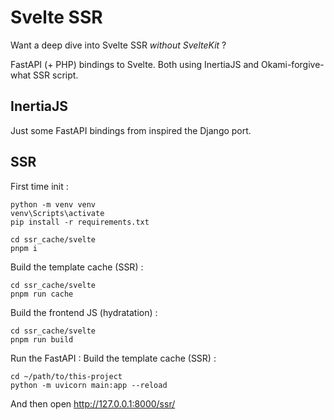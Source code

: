 # Svelte SSR
Want a deep dive into Svelte SSR *without SvelteKit* ?

FastAPI (+ PHP) bindings to Svelte. Both using InertiaJS and Okami-forgive-what SSR script.

## InertiaJS
Just some FastAPI bindings from inspired the Django port. 

## SSR

First time init :
```
python -m venv venv
venv\Scripts\activate
pip install -r requirements.txt

cd ssr_cache/svelte
pnpm i
```

Build the template cache (SSR) : 

```
cd ssr_cache/svelte
pnpm run cache
```

Build the frontend JS (hydratation) : 

```
cd ssr_cache/svelte
pnpm run build
```

Run the FastAPI :
Build the template cache (SSR) : 

```
cd ~/path/to/this-project
python -m uvicorn main:app --reload
```

And then open http://127.0.0.1:8000/ssr/

